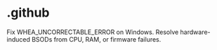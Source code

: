 # .github
Fix WHEA_UNCORRECTABLE_ERROR on Windows. Resolve hardware-induced BSODs from CPU, RAM, or firmware failures.
